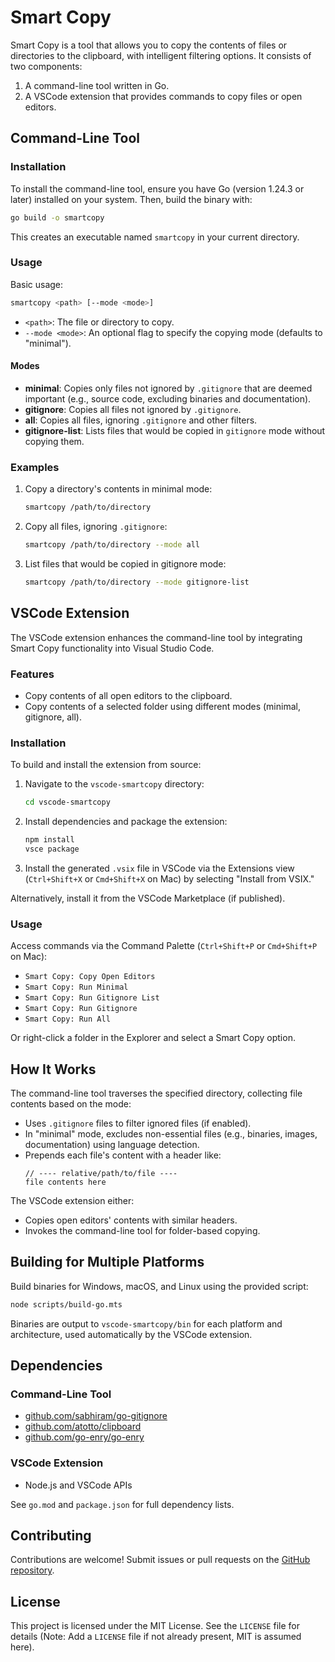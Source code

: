 # Smart Copy

Smart Copy is a tool that allows you to copy the contents of files or directories to the clipboard, with intelligent filtering options. It consists of two components:

1. A command-line tool written in Go.
2. A VSCode extension that provides commands to copy files or open editors.

## Command-Line Tool

### Installation

To install the command-line tool, ensure you have Go (version 1.24.3 or later) installed on your system. Then, build the binary with:

```bash
go build -o smartcopy
```

This creates an executable named `smartcopy` in your current directory.

### Usage

Basic usage:

```bash
smartcopy <path> [--mode <mode>]
```

- `<path>`: The file or directory to copy.
- `--mode <mode>`: An optional flag to specify the copying mode (defaults to "minimal").

#### Modes

- **minimal**: Copies only files not ignored by `.gitignore` that are deemed important (e.g., source code, excluding binaries and documentation).
- **gitignore**: Copies all files not ignored by `.gitignore`.
- **all**: Copies all files, ignoring `.gitignore` and other filters.
- **gitignore-list**: Lists files that would be copied in `gitignore` mode without copying them.

### Examples

1. Copy a directory's contents in minimal mode:
   ```bash
   smartcopy /path/to/directory
   ```

2. Copy all files, ignoring `.gitignore`:
   ```bash
   smartcopy /path/to/directory --mode all
   ```

3. List files that would be copied in gitignore mode:
   ```bash
   smartcopy /path/to/directory --mode gitignore-list
   ```

## VSCode Extension

The VSCode extension enhances the command-line tool by integrating Smart Copy functionality into Visual Studio Code.

### Features

- Copy contents of all open editors to the clipboard.
- Copy contents of a selected folder using different modes (minimal, gitignore, all).

### Installation

To build and install the extension from source:

1. Navigate to the `vscode-smartcopy` directory:
   ```bash
   cd vscode-smartcopy
   ```
2. Install dependencies and package the extension:
   ```bash
   npm install
   vsce package
   ```
3. Install the generated `.vsix` file in VSCode via the Extensions view (`Ctrl+Shift+X` or `Cmd+Shift+X` on Mac) by selecting "Install from VSIX."

Alternatively, install it from the VSCode Marketplace (if published).

### Usage

Access commands via the Command Palette (`Ctrl+Shift+P` or `Cmd+Shift+P` on Mac):

- `Smart Copy: Copy Open Editors`
- `Smart Copy: Run Minimal`
- `Smart Copy: Run Gitignore List`
- `Smart Copy: Run Gitignore`
- `Smart Copy: Run All`

Or right-click a folder in the Explorer and select a Smart Copy option.

## How It Works

The command-line tool traverses the specified directory, collecting file contents based on the mode:
- Uses `.gitignore` files to filter ignored files (if enabled).
- In "minimal" mode, excludes non-essential files (e.g., binaries, images, documentation) using language detection.
- Prepends each file's content with a header like:
  ```
  // ---- relative/path/to/file ----
  file contents here
  ```

The VSCode extension either:
- Copies open editors' contents with similar headers.
- Invokes the command-line tool for folder-based copying.

## Building for Multiple Platforms

Build binaries for Windows, macOS, and Linux using the provided script:

```bash
node scripts/build-go.mts
```

Binaries are output to `vscode-smartcopy/bin` for each platform and architecture, used automatically by the VSCode extension.

## Dependencies

### Command-Line Tool
- [github.com/sabhiram/go-gitignore](https://github.com/sabhiram/go-gitignore)
- [github.com/atotto/clipboard](https://github.com/atotto/clipboard)
- [github.com/go-enry/go-enry](https://github.com/go-enry/go-enry)

### VSCode Extension
- Node.js and VSCode APIs

See `go.mod` and `package.json` for full dependency lists.

## Contributing

Contributions are welcome! Submit issues or pull requests on the [GitHub repository](https://github.com/mango/smart-copy).

## License

This project is licensed under the MIT License. See the `LICENSE` file for details (Note: Add a `LICENSE` file if not already present, MIT is assumed here).